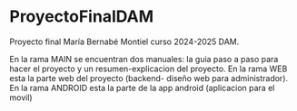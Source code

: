 # ProyectoFinalDAM
Proyecto final María Bernabé Montiel curso 2024-2025 DAM.


En la rama MAIN se encuentran dos manuales: la guia paso a paso para hacer el proyecto y un resumen-explicacion del proyecto.
En la rama WEB esta la parte web del proyecto (backend- diseño web para administrador).
En la rama ANDROID esta la parte de la app android (aplicacion para el movil)

